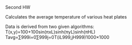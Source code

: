 Second HW

Calculates the average temperature of various heat plates

Data is derived from two given algorithms:                                                   
T(x,y)=100+100sin(πxL)sinh(πyL)sinh(πHL)                                      
Tavg=∑999i=0∑999j=0T(iL999,jH999)1000×1000                                         
